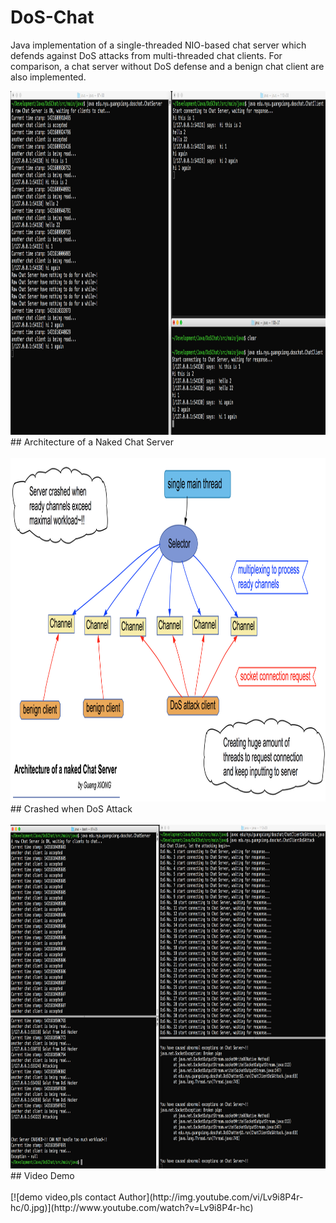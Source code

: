 # DoS-Chat

Java implementation of a single-threaded NIO-based chat server which defends against DoS attacks from multi-threaded chat clients. For comparison, a chat server without DoS defense and a benign chat client are also implemented.
<br>

<img src="./snapshots/normal.png" width="1000px" height="550px" />
<br>
## Architecture of a Naked Chat Server<br>
<br>
<img src="./snapshots/raw-server.png" width="1000px" height="550px" />
<br>
## Crashed when DoS Attack<br>
<br>
<img src="./snapshots/dosattack.png" width="1000px" height="550px" />
<br>
## Video Demo<br>
<br>
[![demo video,pls contact Author](http://img.youtube.com/vi/Lv9i8P4r-hc/0.jpg)](http://www.youtube.com/watch?v=Lv9i8P4r-hc)
